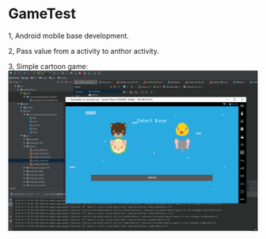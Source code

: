 # GameTest
1, Android mobile base development.

2, Pass value from a activity to anthor activity.

3, Simple cartoon game:![runing gif](https://github.com/accompanyling/GameTest/blob/master/GameTest/game_animals.gif)

